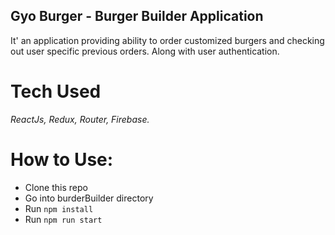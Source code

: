## Gyo Burger - Burger Builder Application

It' an application providing ability to order customized burgers and checking out user specific previous orders.
Along with user authentication.

# Tech Used
_ReactJs, Redux, Router, Firebase._

# How to Use:
- Clone this repo
- Go into burderBuilder directory
- Run `npm install`
- Run `npm run start`
